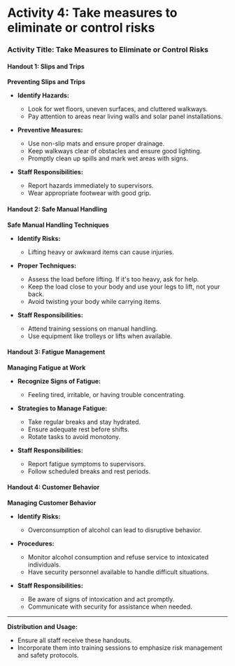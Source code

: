 # Activity 4: Take measures to eliminate or control risks

### Activity Title: Take Measures to Eliminate or Control Risks

#### Handout 1: Slips and Trips

**Preventing Slips and Trips**

- **Identify Hazards:**
  - Look for wet floors, uneven surfaces, and cluttered walkways.
  - Pay attention to areas near living walls and solar panel installations.

- **Preventive Measures:**
  - Use non-slip mats and ensure proper drainage.
  - Keep walkways clear of obstacles and ensure good lighting.
  - Promptly clean up spills and mark wet areas with signs.

- **Staff Responsibilities:**
  - Report hazards immediately to supervisors.
  - Wear appropriate footwear with good grip.

#### Handout 2: Safe Manual Handling

**Safe Manual Handling Techniques**

- **Identify Risks:**
  - Lifting heavy or awkward items can cause injuries.

- **Proper Techniques:**
  - Assess the load before lifting. If it's too heavy, ask for help.
  - Keep the load close to your body and use your legs to lift, not your back.
  - Avoid twisting your body while carrying items.

- **Staff Responsibilities:**
  - Attend training sessions on manual handling.
  - Use equipment like trolleys or lifts when available.

#### Handout 3: Fatigue Management

**Managing Fatigue at Work**

- **Recognize Signs of Fatigue:**
  - Feeling tired, irritable, or having trouble concentrating.

- **Strategies to Manage Fatigue:**
  - Take regular breaks and stay hydrated.
  - Ensure adequate rest before shifts.
  - Rotate tasks to avoid monotony.

- **Staff Responsibilities:**
  - Report fatigue symptoms to supervisors.
  - Follow scheduled breaks and rest periods.

#### Handout 4: Customer Behavior

**Managing Customer Behavior**

- **Identify Risks:**
  - Overconsumption of alcohol can lead to disruptive behavior.

- **Procedures:**
  - Monitor alcohol consumption and refuse service to intoxicated individuals.
  - Have security personnel available to handle difficult situations.

- **Staff Responsibilities:**
  - Be aware of signs of intoxication and act promptly.
  - Communicate with security for assistance when needed.

---

**Distribution and Usage:**

- Ensure all staff receive these handouts.
- Incorporate them into training sessions to emphasize risk management and safety protocols.